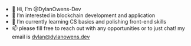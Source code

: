 - 👋 Hi, I’m @DylanOwens-Dev
- 👀 I’m interested in blockchain development and application
- 🌱 I’m currently learning CS basics and polishing front-end skills
- 📫 please fill free to reach out with any opportunities or to just chat! my email is dylan@dylanowens.dev

<!---
DylanOwens-Dev/DylanOwens-Dev is a ✨ special ✨ repository because its `README.md` (this file) appears on your GitHub profile.
You can click the Preview link to take a look at your changes.
--->

